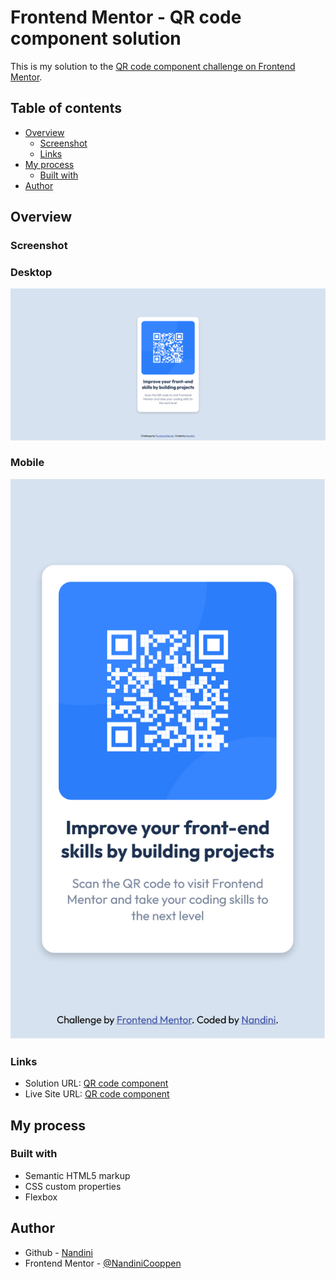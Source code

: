 # Frontend Mentor - QR code component solution

This is my solution to the [QR code component challenge on Frontend Mentor](https://www.frontendmentor.io/challenges/qr-code-component-iux_sIO_H). 

## Table of contents

- [Overview](#overview)
  - [Screenshot](#screenshot)
  - [Links](#links)
- [My process](#my-process)
  - [Built with](#built-with)
- [Author](#author)

## Overview

### Screenshot

### Desktop

![](./screenshot/desktopscreenshot.png)

### Mobile

![](./screenshot/mobilescreenshot.png)

### Links

- Solution URL: [QR code component](https://github.com/NandiniCooppen/qr-code-component)
- Live Site URL: [QR code component](https://nandinicooppen-qr-code-component.netlify.app/)

## My process

### Built with

- Semantic HTML5 markup
- CSS custom properties
- Flexbox

## Author

- Github - [Nandini](https://github.com/NandiniCooppen)
- Frontend Mentor - [@NandiniCooppen](https://www.frontendmentor.io/profile/NandiniCooppen)